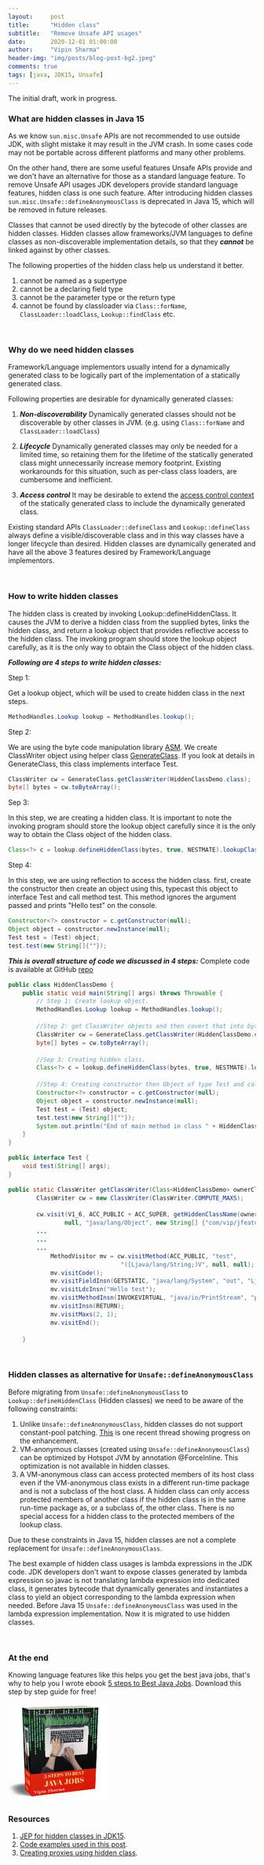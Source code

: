 ```yaml
---
layout:     post
title:      "Hidden class"
subtitle:   "Remove Unsafe API usages"
date:       2020-12-01 01:00:00
author:     "Vipin Sharma"
header-img: "img/posts/blog-post-bg2.jpeg"
comments: true
tags: [java, JDK15, Unsafe]
---
```


The initial draft, work in progress.

<!-- Attention -->
### What are hidden classes in Java 15

As we know `sun.misc.Unsafe` APIs are not recommended to use outside JDK, with slight mistake it may result in the JVM crash.
In some cases code may not be portable across different platforms and many other problems.

On the other hand, there are some useful features Unsafe APIs provide and we don't have an alternative for those as a standard language feature. 
To remove Unsafe API usages JDK developers provide standard language features, hidden class is one such feature.
After introducing hidden classes `sun.misc.Unsafe::defineAnonymousClass` is deprecated in Java 15, which will be removed in future releases.

Classes that cannot be used directly by the bytecode of other classes are hidden classes.
Hidden classes allow frameworks/JVM languages to define classes as 
non-discoverable implementation details, so that they ***cannot*** be linked against 
by other classes.

<!--Hidden classes cannot be symbolically referenced by other classes.-->
The following properties of the hidden class help us understand it better.
1. cannot be named as a supertype
2. cannot be a declaring field type
3. cannot be the parameter type or the return type 
4. cannot be found by classloader via `Class::forName`, `ClassLoader::loadClass`, 
`Lookup::findClass` etc.


<!--
Deprecate the non-standard API sun.misc.Unsafe::defineAnonymousClass, with the 
intent to deprecate it for removal in a future release. -->


<br>

<!-- Interest -->
### Why do we need hidden classes

Framework/Language implementors usually intend for a dynamically generated class to be 
logically part of the implementation of a statically generated class.
<!--Many language implementations and frameworks built on the JVM rely upon dynamic class generation for flexibility and efficiency.-->
 
Following properties are desirable for dynamically generated classes:


1. ***Non-discoverability***
Dynamically generated classes should not be discoverable by other classes in JVM.
(e.g. using `Class::forName` and `ClassLoader::loadClass`)

2. ***Lifecycle*** 
Dynamically generated classes may only be needed for a limited time, 
so retaining them for the lifetime of the statically generated class might 
unnecessarily increase memory footprint. Existing workarounds for this situation, 
such as per-class class loaders, are cumbersome and inefficient.

3. ***Access control***
It may be desirable to extend the [access control context](https://openjdk.java.net/jeps/181) 
of the statically generated class to include the dynamically generated class.


Existing standard APIs `ClassLoader::defineClass` and `Lookup::defineClass` always define 
a visible/discoverable class and in this way classes have a longer lifecycle than desired.
Hidden classes are dynamically generated and have all the above 3 features desired by Framework/Language implementors.

<br>

<!-- Desire -->
### How to write hidden classes

<!--
A hidden class specific way to have a defining class loader. 
This is necessary to resolve types used by the hidden class's own fields and methods. 
In particular, a hidden class has the same defining class loader, runtime package, 
and protection domain as the lookup class, which is the class that originally 
obtained the lookup object on which Lookup::defineHiddenClass is invoked. 
-->

<!--Hidden classes have different handling of classloaders, that makes it non discoverable to other classes.-->

The hidden class is created by invoking Lookup::defineHiddenClass.
It causes the JVM to derive a hidden class from the supplied bytes, links the hidden class, 
and return a lookup object that provides reflective access to the hidden class.
The invoking program should store the lookup object carefully,
as it is the only way to obtain the Class object of the hidden class.

***Following are 4 steps to write hidden classes:***

Step 1:

Get a lookup object, which will be used to create hidden class in the next steps.
```java
MethodHandles.Lookup lookup = MethodHandles.lookup();
```

Step 2:

We are using the byte code manipulation library [ASM](https://asm.ow2.io/).
We create ClassWriter object using helper class [GenerateClass](https://github.com/Vipin-Sharma/JDK15Examples/blob/ec60c39c786ac93a77185f99dbcaf3f96e56bd7c/src/main/java/com/vip/jfeatures/jdk15/hiddenclass/GenerateClass.java#L16).
If you look at details in GenerateClass, this class implements interface Test.


```java
ClassWriter cw = GenerateClass.getClassWriter(HiddenClassDemo.class);
byte[] bytes = cw.toByteArray();
```

Sep 3:

In this step, we are creating a hidden class. It is important to note the invoking program should store the 
lookup object carefully since it is the only way to obtain the Class object of the hidden class.

```java
Class<?> c = lookup.defineHiddenClass(bytes, true, NESTMATE).lookupClass();
```

Step 4:

In this step, we are using reflection to access the hidden class. 
first, create the constructor then create an object using this,  typecast this object to interface Test and call method test. 
This method ignores the argument passed and prints "Hello test" on the console.

```java
Constructor<?> constructor = c.getConstructor(null);
Object object = constructor.newInstance(null);
Test test = (Test) object;
test.test(new String[]{""});
```


***This is overall structure of code we discussed in 4 steps:***
Complete code is available at GitHub [repo](https://github.com/Vipin-Sharma/JDK15Examples)

```java
public class HiddenClassDemo {
    public static void main(String[] args) throws Throwable {
        // Step 1: Create lookup object.
        MethodHandles.Lookup lookup = MethodHandles.lookup();
        
        //Step 2: get ClassWriter objects and then covert that into byte array.
        ClassWriter cw = GenerateClass.getClassWriter(HiddenClassDemo.class);
        byte[] bytes = cw.toByteArray();
        
        //Sep 3: Creating hidden class.
        Class<?> c = lookup.defineHiddenClass(bytes, true, NESTMATE).lookupClass();
        
        //Step 4: Creating constructor then Object of type Test and calling a simple function test. 
        Constructor<?> constructor = c.getConstructor(null);
        Object object = constructor.newInstance(null);
        Test test = (Test) object;
        test.test(new String[]{""});
        System.out.println("End of main method in class " + HiddenClassDemo.class.getName());
    }
}
```

```java
public interface Test {
    void test(String[] args);
}
```

```java
public static ClassWriter getClassWriter(Class<HiddenClassDemo> ownerClassName) {
        ClassWriter cw = new ClassWriter(ClassWriter.COMPUTE_MAXS);

        cw.visit(V1_6, ACC_PUBLIC + ACC_SUPER, getHiddenClassName(ownerClassName),
                null, "java/lang/Object", new String[] {"com/vip/jfeatures/jdk15/hiddenclass/Test"});
        ...
        ...
        ...
            MethodVisitor mv = cw.visitMethod(ACC_PUBLIC, "test",
                                "([Ljava/lang/String;)V", null, null);
            mv.visitCode();
            mv.visitFieldInsn(GETSTATIC, "java/lang/System", "out", "Ljava/io/PrintStream;");
            mv.visitLdcInsn("Hello test");
            mv.visitMethodInsn(INVOKEVIRTUAL, "java/io/PrintStream", "println", "(Ljava/lang/String;)V");
            mv.visitInsn(RETURN);
            mv.visitMaxs(2, 1);
            mv.visitEnd();        

    }
```


<br>

### Hidden classes as alternative for `Unsafe::defineAnonymousClass`

<!--Before Java15, non-standard API `sun.misc.Unsafe::defineAnonymousClass` was used to generate dynamic classes.
We know ***Unsafe APIs are not recommended***.-->

<!-- This language feature provides standard API `Lookup::defineHiddenClass` to create hidden classes. 
`Unsafe::defineAnonymousClass` is deprecated since Java 15.-->

<!--Few differences between Hidden classes and `Unsafe::defineAnonymousClass` are:-->
Before migrating from `Unsafe::defineAnonymousClass` to `Lookup::defineHiddenClass` (Hidden classes) we
need to be aware of the following constraints:

1. Unlike `Unsafe::defineAnonymousClass`, hidden classes do not support constant-pool patching.
[<ins>This</ins>](https://mail.openjdk.java.net/pipermail/valhalla-dev/2020-November/008251.html) 
is one recent thread showing progress on the enhancement. 
2. VM-anonymous classes (created using `Unsafe::defineAnonymousClass`)
 can be optimized by Hotspot JVM by annotation @ForceInline. 
 This optimization is not available in hidden classes.
3. A VM-anonymous class can access protected members of its host class even if the 
VM-anonymous class exists in a different run-time package and is not a subclass of the host class.
A hidden class can only access protected members of another class if the hidden class 
is in the same run-time package as, or a subclass of, the other class. There is no 
special access for a hidden class to the protected members of the lookup class.


Due to these constraints in Java 15, hidden classes are not a complete replacement for `Unsafe::defineAnonymousClass`.


The best example of hidden class usages is lambda expressions in the JDK code. 
JDK developers don't want to expose classes generated by lambda expression so 
javac is not translating lambda expression into dedicated class, it generates bytecode 
that dynamically generates and instantiates a class to yield an object corresponding to the lambda expression when needed.
Before Java 15 `Unsafe::defineAnonymousClass` was used in the lambda expression implementation. Now it is migrated to use hidden classes.

<!-- Before Java 15 for Lambda expressions `Unsafe::defineAnonymousClass` was used in JDK. 
Since Java 15 lambda expression are using hidden classes.-->

<br>

### At the end

Knowing language features like this helps you get the best java jobs, that's why to help you
I wrote ebook [5 steps to Best Java Jobs](https://jfeatures.com/).
Download this step by step guide for free!

[<img src="../img/ebook_upd.png" width="200" height="200">](https://jfeatures.com/)


### Resources
1. [JEP for hidden classes in JDK15](https://openjdk.java.net/jeps/371).
2. [Code examples used in this post](https://github.com/Vipin-Sharma/JDK15Examples).
3. [Creating proxies using hidden class](https://github.com/forax/hidden_proxy).